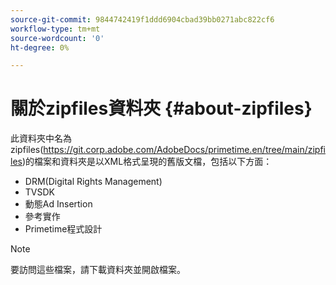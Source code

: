 ```yaml
---
source-git-commit: 9844742419f1ddd6904cbad39bb0271abc822cf6
workflow-type: tm+mt
source-wordcount: '0'
ht-degree: 0%

---
```


# 關於zipfiles資料夾 {#about-zipfiles}

此資料夾中名為zipfiles(https://git.corp.adobe.com/AdobeDocs/primetime.en/tree/main/zipfiles)的檔案和資料夾是以XML格式呈現的舊版文檔，包括以下方面：
* DRM(Digital Rights Management)
* TVSDK
* 動態Ad Insertion
* 參考實作
* Primetime程式設計
>[!NOTE]
>要訪問這些檔案，請下載資料夾並開啟檔案。
